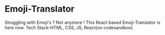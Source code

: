 # Emoji-Translator

Struggling with Emoji's ? Not anymore ! This React based Emoji-Translator is here now. Tech Stack-HTML, CSS, JS, React(on codesandbox)
